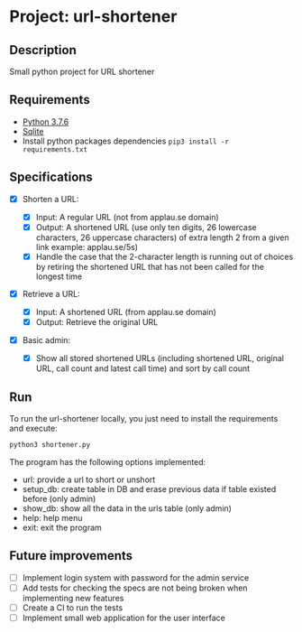 # Project: url-shortener

## Description

Small python project for URL shortener

## Requirements

- [Python 3.7.6](https://www.python.org/downloads/release/python-376/)
- [Sqlite](https://www.sqlite.org/index.html)
- Install python packages dependencies `pip3 install -r requirements.txt`

## Specifications

- [x] Shorten a URL:

  - [x] Input: A regular URL (not from applau.se domain)
  - [x] Output: A shortened URL (use only ten digits, 26 lowercase characters, 26 uppercase characters) of extra length 2 from a given link example: applau.se/5s)
  - [x] Handle the case that the 2-character length is running out of choices by retiring the shortened URL that has not been called for the longest time

- [x] Retrieve a URL:

  - [x] Input: A shortened URL (from applau.se domain)
  - [x] Output: Retrieve the original URL

- [x] Basic admin:

  - [x] Show all stored shortened URLs (including shortened URL, original URL, call count and latest call time) and sort by call count

## Run

To run the url-shortener locally, you just need to install the requirements and execute:

```sh
python3 shortener.py
```

The program has the following options implemented:

- url: provide a url to short or unshort
- setup_db: create table in DB and erase previous data if table existed before (only admin)
- show_db: show all the data in the urls table (only admin)
- help: help menu
- exit: exit the program

## Future improvements

- [ ] Implement login system with password for the admin service
- [ ] Add tests for checking the specs are not being broken when implementing new features
- [ ] Create a CI to run the tests
- [ ] Implement small web application for the user interface
